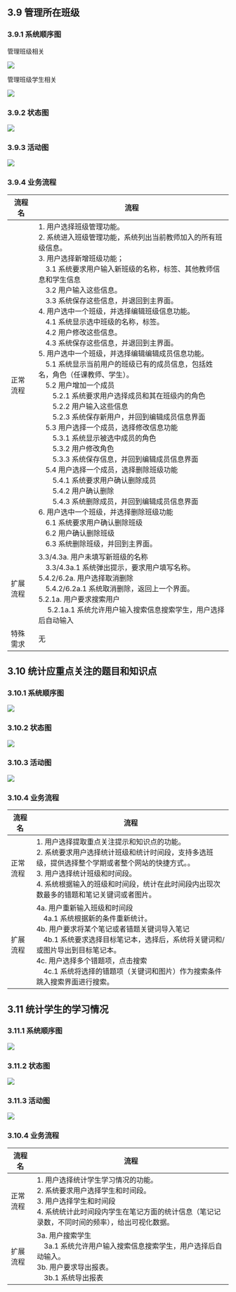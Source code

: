 ## 3.9 管理所在班级

### 3.9.1 系统顺序图

管理班级相关

![](../Images/系统顺序图/管理班级.png)

管理班级学生相关

![](../Images/系统顺序图/管理班级的学生.png)

### 3.9.2 状态图

![](../Images/状态图/管理班级.png)

### 3.9.3 活动图

![](../Images/活动图/管理班级.png)


### 3.9.4 业务流程


| 流程名 | 流程 |
| -- | -- |
| 正常流程 | 1. 用户选择班级管理功能。<br/>2. 系统进入班级管理功能，系统列出当前教师加入的所有班级信息。<br/>3. 用户选择新增班级功能；<br/>&emsp;3.1 系统要求用户输入新班级的名称，标签、其他教师信息和学生信息<br/>&emsp;3.2 用户输入这些信息。<br/>&emsp;3.3 系统保存这些信息，并退回到主界面。<br/>4. 用户选中一个班级，并选择编辑班级信息功能。<br/>&emsp;4.1 系统显示选中班级的名称，标签。<br/>&emsp;4.2 用户修改这些信息。<br/>&emsp;4.3 系统保存这些信息，并退回到主界面。<br/>5. 用户选中一个班级，并选择编辑编辑成员信息功能。<br/>&emsp;5.1 系统显示当前用户的班级已有的成员信息，包括姓名，角色（任课教师、学生）。<br/>&emsp;5.2 用户增加一个成员<br/>&emsp;&emsp;5.2.1 系统要求用户选择成员和其在班级内的角色<br/>&emsp;&emsp;5.2.2 用户输入这些信息<br/>&emsp;&emsp;5.2.3 系统保存新用户，并回到编辑成员信息界面<br/>&emsp;5.3 用户选择一个成员，选择修改信息功能<br/>&emsp;&emsp;5.3.1 系统显示被选中成员的角色<br/>&emsp;&emsp;5.3.2 用户修改角色<br/>&emsp;&emsp;5.3.3 系统保存信息，并回到编辑成员信息界面<br/>&emsp;5.4 用户选择一个成员，选择删除班级功能<br/>&emsp;&emsp;5.4.1 系统要求用户确认删除成员<br/>&emsp;&emsp;5.4.2 用户确认删除<br/>&emsp;&emsp;5.4.3 系统删除成员，并回到编辑成员信息界面<br/>6. 用户选中一个班级，并选择删除班级功能<br/>&emsp;6.1 系统要求用户确认删除班级<br/>&emsp;6.2 用户确认删除班级<br/>&emsp;6.3 系统删除班级，并回到主界面。|
| 扩展流程 | 3.3/4.3a. 用户未填写新班级的名称<br/>&emsp;3.3/4.3a.1 系统弹出提示，要求用户填写名称。<br/>5.4.2/6.2a. 用户选择取消删除<br/>&emsp;5.4.2/6.2a.1 系统取消删除，返回上一个界面。<br/>5.2.1a. 用户要求搜索用户<br/>&emsp; 5.2.1a.1 系统允许用户输入搜索信息搜索学生，用户选择后自动输入 |
| 特殊需求 | 无 |

## 3.10 统计应重点关注的题目和知识点

### 3.10.1 系统顺序图

![](../Images/系统顺序图/提取重难点.png)


### 3.10.2 状态图

![](../Images/状态图/提取重难点.png)

### 3.10.3 活动图

![](../Images/活动图/提取重难点.png)


### 3.10.4 业务流程

| 流程名 | 流程 |
| -- | -- |
| 正常流程 | 1. 用户选择提取重点关注提示和知识点的功能。<br/>2. 系统要求用户选择统计班级和统计时间段，支持多选班级，提供选择整个学期或者整个网站的快捷方式。。<br/>3. 用户选择统计班级和时间段。<br/>4. 系统根据输入的班级和时间段，统计在此时间段内出现次数最多的错题和笔记关键词或者图片。 |
| 扩展流程 | 4a. 用户重新输入班级和时间段<br/>&emsp;4a.1 系统根据新的条件重新统计。<br/>4b. 用户要求将某个笔记或者错题关键词导入笔记<br/>&emsp;4b.1 系统要求选择目标笔记本，选择后，系统将关键词和/或图片导出到目标笔记本。<br/>4c. 用户选择多个错题项，点击搜索<br/>&emsp;4c.1 系统将选择的错题项（关键词和图片）作为搜索条件跳入搜索界面进行搜索。|

## 3.11 统计学生的学习情况

### 3.11.1 系统顺序图

![](../Images/系统顺序图/统计学生学习情况.png)


### 3.11.2 状态图

![](../Images/状态图/统计学生学习情况.png)

### 3.11.3 活动图

![](../Images/活动图/统计学生学习情况.png)


### 3.10.4 业务流程

| 流程名 | 流程 |
| -- | -- |
| 正常流程 | 1. 用户选择统计学生学习情况的功能。<br/>2. 系统要求用户选择学生和时间段。<br/>3. 用户选择学生和时间段<br/>4. 系统统计此时间段内学生在笔记方面的统计信息（笔记记录数，不同时间的频率），给出可视化数据。 |
| 扩展流程 | 3a. 用户搜索学生<br/>&emsp;3a.1 系统允许用户输入搜索信息搜索学生，用户选择后自动输入。<br/>3b. 用户要求导出报表。<br/>&emsp;3b.1 系统导出报表 | 